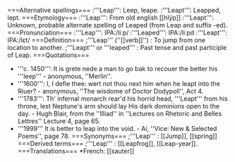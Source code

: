===Alternative spellings===
:'''Leap''': Leep, leape.
:'''Leapt''': Leapped, lept. 
===Etymology===
:'''Leap''': From old english [[hlýp]]
:'''Leapt''': Unknown, probable alternate spelling of Leaped (from Leap and suffix -ed). 
===Pronunciation===
:'''Leap''': IPA:/li&#720;p/
:'''Leaped''': IPA:/li&#720;pd
:'''Leapt''': IPA:/l&#603;t/ 
===Definition===
;'''Leap''' (''[[verb]]'')
: To jump from one location to another.
;'''Leapt''' or '''leaped'''
: Past tense and past participle of Leap.
===Quotations===
* '''c. 1450''': It is grete nede a man to go bak to recouer the better his '''leep''' - anonymous, ''Merlin''.
* '''1600''': I, I defie thee: wert not thou next him when he leapt into the Riuer? - anonymous, ''The wisdome of Doctor Dodypoll'', Act 4.
* '''1783''': Th' infernal monarch rear'd his horrid head, '''Leapt''' from his throne, lest Neptune's arm should lay His dark dominions open to the day. - Hugh Blair, from the ''Illiad'' in ''Lectures on Rhetoric and Belles Lettres'' Lecture 4, page 65. 
* '''1999''' It is better to leap into the void.  - Ai, ''Vice: New & Selected Poems'', page 78. 
===Synonyms===
;'''Leap'''
: [[Jump]], [[spring]]
===Derived terms===
;'''Leap'''
: [[Leapfrog]], [[Leap-year]].
===Translations===
*French: [[sauter]]